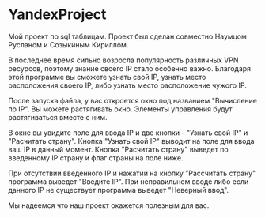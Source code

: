 # YandexProject
Мой проект по sql таблицам.
Проект был сделан совместно Наумцом Русланом и Созыкиным Кириллом.

В последнее время сильно возросла популярность различных VPN ресурсов,
поэтому знание своего IP стало особенно важно.
Благодаря этой программе вы сможете узнать свой IP,
узнать место расположения своего IP, либо узнать место расположение чужого IP.


После запуска файла, у вас откроется окно под названием "Вычисление по IP".
Вы можете растягивать окно. Элементы управления будут растягиваться вместе с ним.

В окне вы увидите поле для ввода IP и две кнопки - "Узнать свой IP" и "Расчитать страну".
Кнопка "Узнать свой IP" выводит на поле для ввода ваш IP в данный момент. 
Кнопка "Расчитать страну" выведет по введенному IP страну и флаг страны на поле ниже.

При отсутствии введенного IP и нажатии на кнопку "Рассчитать страну" программа выведет "Введите IP".
При неправильном вводе либо если данного IP не существует программа выведет "Неверный ввод".


Мы надеемся что наш проект окажется полезным для вас.

